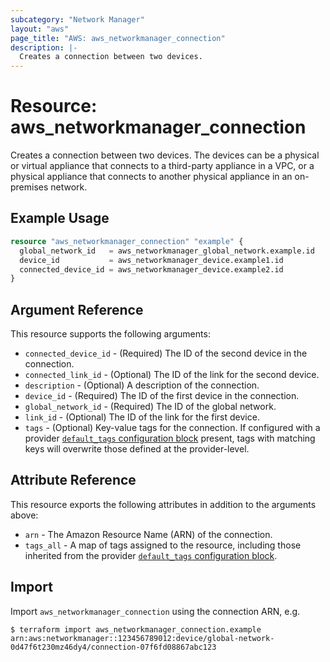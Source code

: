 ```yaml
---
subcategory: "Network Manager"
layout: "aws"
page_title: "AWS: aws_networkmanager_connection"
description: |-
  Creates a connection between two devices.
---
```


# Resource: aws_networkmanager_connection

Creates a connection between two devices.
The devices can be a physical or virtual appliance that connects to a third-party appliance in a VPC, or a physical appliance that connects to another physical appliance in an on-premises network.

## Example Usage

```terraform
resource "aws_networkmanager_connection" "example" {
  global_network_id   = aws_networkmanager_global_network.example.id
  device_id           = aws_networkmanager_device.example1.id
  connected_device_id = aws_networkmanager_device.example2.id
}
```

## Argument Reference

This resource supports the following arguments:

* `connected_device_id` - (Required) The ID of the second device in the connection.
* `connected_link_id` - (Optional) The ID of the link for the second device.
* `description` - (Optional) A description of the connection.
* `device_id` - (Required) The ID of the first device in the connection.
* `global_network_id` - (Required) The ID of the global network.
* `link_id` - (Optional) The ID of the link for the first device.
* `tags` - (Optional) Key-value tags for the connection. If configured with a provider [`default_tags` configuration block](https://registry.terraform.io/providers/hashicorp/aws/latest/docs#default_tags-configuration-block) present, tags with matching keys will overwrite those defined at the provider-level.

## Attribute Reference

This resource exports the following attributes in addition to the arguments above:

* `arn` - The Amazon Resource Name (ARN) of the connection.
* `tags_all` - A map of tags assigned to the resource, including those inherited from the provider [`default_tags` configuration block](https://registry.terraform.io/providers/hashicorp/aws/latest/docs#default_tags-configuration-block).

## Import

Import `aws_networkmanager_connection` using the connection ARN, e.g.

```
$ terraform import aws_networkmanager_connection.example arn:aws:networkmanager::123456789012:device/global-network-0d47f6t230mz46dy4/connection-07f6fd08867abc123
```

